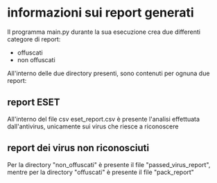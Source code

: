 # informazioni sui report generati

Il programma main.py durante la sua esecuzione crea due differenti categore di report:
* offuscati
* non offuscati

All'interno delle due directory presenti, sono contenuti per ognuna due report: 
## report ESET
All'interno del file csv eset_report.csv è presente l'analisi effettuata dall'antivirus, unicamente sui virus che riesce a riconoscere
## report dei virus non riconosciuti
Per la directory "non_offuscati" è presente il file "passed_virus_report", mentre per la directory "offuscati" è presente il file "pack_report" 
